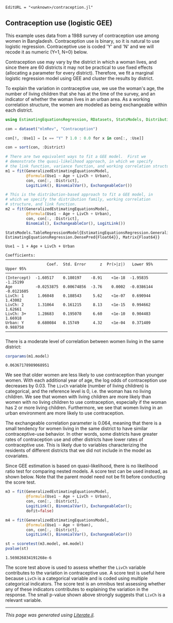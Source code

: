 ```@meta
EditURL = "<unknown>/contraception.jl"
```

## Contraception use (logistic GEE)

This example uses data from a 1988 survey of contraception use
among women in Bangladesh.  Contraception use is binary, so it is
natural to use logistic regression.  Contraceptive use is coded 'Y'
and 'N' and we will recode it as numeric (Y=1, N=0) below.

Contraception use may vary by the district in which a woman lives, and
since there are 60 districts it may not be practical to use fixed
effects (allocating a parameter for every district).  Therefore, we fit
a marginal logistic regression model using GEE and cluster the results
by district.

To explain the variation in contraceptive use, we use the woman's age,
the number of living children that she has at the time of the survey,
and an indicator of whether the woman lives in an urban area.  As a
working correlation structure, the women are modeled as being
exchangeable within each district.

````julia
using EstimatingEquationsRegression, RDatasets, StatsModels, Distributions

con = dataset("mlmRev", "Contraception")

con[!, :Use1] = [x == "Y" ? 1.0 : 0.0 for x in con[:, :Use]]

con = sort(con, :District)

# There are two equivalent ways to fit a GEE model.  First we
# demonstrate the quasi-likelihood approach, in which we specify
# the link function, variance function, and working correlation structure.
m1 = fit(GeneralizedEstimatingEquationsModel,
         @formula(Use1 ~ Age + LivCh + Urban),
         con, con[:, :District],
         LogitLink(), BinomialVar(), ExchangeableCor())

# This is the distribution-based approach to fit a GEE model, in
# which we specify the distribution family, working correlation
# structure, and link function.
m2 = fit(GeneralizedEstimatingEquationsModel,
         @formula(Use1 ~ Age + LivCh + Urban),
         con, con[:, :District],
         Binomial(), ExchangeableCor(), LogitLink())
````

````
StatsModels.TableRegressionModel{EstimatingEquationsRegression.GeneralizedEstimatingEquationsModel{EstimatingEquationsRegression.GEEResp{Float64}, EstimatingEquationsRegression.DensePred{Float64}}, Matrix{Float64}}

Use1 ~ 1 + Age + LivCh + Urban

Coefficients:
────────────────────────────────────────────────────────────────────────────
                  Coef.  Std. Error      z  Pr(>|z|)   Lower 95%   Upper 95%
────────────────────────────────────────────────────────────────────────────
(Intercept)  -1.60517    0.180197    -8.91    <1e-18  -1.95835    -1.25199
Age          -0.0253875  0.00674856  -3.76    0.0002  -0.0386144  -0.0121605
LivCh: 1      1.06048    0.188543     5.62    <1e-07   0.690944    1.43002
LivCh: 2      1.31064    0.161215     8.13    <1e-15   0.994662    1.62661
LivCh: 3+     1.28683    0.195078     6.60    <1e-10   0.904483    1.66918
Urban: Y      0.680084   0.15749      4.32    <1e-04   0.371409    0.988758
────────────────────────────────────────────────────────────────────────────
````

There is a moderate level of correlation between women
living in the same district:

````julia
corparams(m1.model)
````

````
0.06367178989068951
````

We see that older women are less likely to use contraception than
younger women.  With each additional year of age, the log odds of
contraception use decreases by 0.03.  The `LivCh` variable (number of
living children) is categorical, and the reference level is 0,
i.e. the woman has no living children.  We see that women with living
children are more likely than women with no living children to use
contraception, especially if the woman has 2 or more living children.
Furthermore, we see that women living in an urban environment are more
likely to use contraception.

The exchangeable correlation parameter is 0.064, meaning that there is
a small tendency for women living in the same district to have similar
contraceptive-use behavior.  In other words, some districts have
greater rates of contraception use and other districts have lower
rates of contraceptive use.  This is likely due to variables
characterizing the residents of different districts that we did not
include in the model as covariates.

Since GEE estimation is based on quasi-likelihood, there is no
likelihood ratio test for comparing nested models.  A score test can
be used instead, as shown below.  Note that the parent model need not
be fit before conducting the score test.

````julia
m3 = fit(GeneralizedEstimatingEquationsModel,
         @formula(Use1 ~ Age + LivCh + Urban),
         con, con[:, :District],
         LogitLink(), BinomialVar(), ExchangeableCor();
         dofit=false)

m4 = fit(GeneralizedEstimatingEquationsModel,
         @formula(Use1 ~ Age + Urban),
         con, con[:, :District],
         LogitLink(), BinomialVar(), ExchangeableCor())

st = scoretest(m3.model, m4.model)
pvalue(st)
````

````
1.569826834191268e-6
````

The score test above is used to assess whether the `LivCh` variable
contributes to the variation in contraceptive use.  A score test is
useful here because `LivCh` is a categorical variable and is coded
using multiple categorical indicators.  The score test is an omnibus
test assessing whether any of these indicators contributes to
explaining the variation in the response.  The small p-value shown
above strongly suggests that `LivCh` is a relevant variable.

---

*This page was generated using [Literate.jl](https://github.com/fredrikekre/Literate.jl).*

